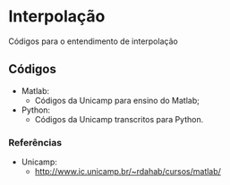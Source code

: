 # Interpolação

Códigos para o entendimento de interpolação

## Códigos

- Matlab:
	- Códigos da Unicamp para ensino do Matlab;
- Python:
	- Códigos da Unicamp transcritos para Python. 

### Referências

- Unicamp:
	- http://www.ic.unicamp.br/~rdahab/cursos/matlab/


